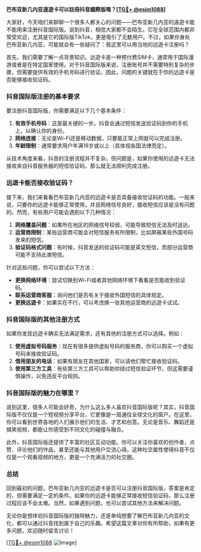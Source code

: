 **巴布亚新几内亚遠遊卡可以註冊抖音國際版嗎？[[TG💪+ @esim1088](https://t.me/s/esim1088)]**

大家好，今天咱们来聊聊一个很多人都关心的问题——巴布亚新几内亚的遠遊卡能不能用来注册抖音国际版。说到抖音，相信大家都不会陌生。它在全球范围内都非常受欢迎，尤其是它的国际版TikTok，更是吸引了无数用户。不过，如果你身处巴布亚新几内亚，可能就会有一些疑问了：我这里可以用当地的远遊卡注册吗？

首先，我们需要了解一点背景知识。远遊卡是一种预付费SIM卡，通常用于国际漫游或者是在特定国家使用。对于抖音国际版来说，注册账号并不需要特别复杂的步骤，但需要提供有效的手机号码进行验证。因此，问题的关键就在于你的远遊卡是否能够接收验证码。

### 抖音国际版注册的基本要求

要注册抖音国际版，你需要满足以下几个基本条件：

1. **有效手机号码**：这是最关键的一步。抖音会通过短信发送验证码到你的手机上，以确认你的身份。
2. **网络连接**：无论是Wi-Fi还是移动数据，只要能正常上网就可以完成注册。
3. **年龄限制**：通常要求用户年满16岁或以上（具体视各国法律而定）。

从技术角度来看，抖音的注册流程并不复杂。但问题是，如果你使用的远遊卡无法接收来自抖音服务器的短信验证码，那么就无法顺利完成注册。

### 远遊卡能否接收验证码？

接下来，我们来看看巴布亚新几内亚的远遊卡是否具备接收验证码的功能。一般来说，只要你的远遊卡能够正常使用，并且网络信号良好，接收短信应该是没有问题的。然而，有些用户可能会遇到以下几种情况：

1. **网络覆盖问题**：如果所在地区的网络信号较弱，可能导致短信无法及时送达。
2. **运营商限制**：某些运营商可能会对短信服务有所限制，比如屏蔽某些外国号码发来的短信。
3. **验证码格式问题**：有时候，抖音发送的验证码可能是英文短信，而部分运营商可能不支持此类短信。

针对这些问题，你可以尝试以下方法：

- **更换网络环境**：尝试切换到Wi-Fi或者其他网络环境下看看是否能收到验证码。
- **联系运营商客服**：询问他们是否有关于接收外国短信的具体规定。
- **更换远遊卡**：如果实在不行，可以考虑换一张其他运营商的远遊卡试试。

### 抖音国际版的其他注册方式

如果你发现远遊卡确实无法满足需求，还有其他的注册方式可以选择。例如：

1. **使用虚拟号码服务**：现在有很多提供虚拟号码的服务商，你可以购买一个虚拟号码来接收验证码。
2. **借用朋友的电话**：如果有朋友在其他国家，可以请他们帮忙接收验证码。
3. **使用第三方工具**：有些第三方工具可以帮助你绕过短信验证环节，但这需要谨慎操作，以免违反平台规则。

### 抖音国际版的魅力在哪里？

说到这里，很多人可能会好奇，为什么这么多人喜欢抖音国际版呢？其实，抖音国际版不仅仅是一个短视频分享平台，它更像是一扇通往全球文化的窗户。在这里，你可以看到世界各地的人们展示他们的生活、才艺和创意。无论是音乐、舞蹈还是搞笑视频，都能让你感受到不同文化的碰撞与融合。

此外，抖音国际版还提供了丰富的社区互动功能。你可以关注你喜欢的创作者，点赞、评论他们的作品，甚至还能与其他用户交流心得。这种社交属性使得抖音不仅仅是一个观看视频的地方，更是一个充满活力的社交圈。

### 总结

回到最初的问题，巴布亚新几内亚的远遊卡是否可以注册抖音国际版，答案是肯定的，但需要满足一定的条件。如果你的远遊卡能够正常接收短信验证码，那么注册过程应该不会太难。当然，如果遇到问题，也可以尝试其他方法来解决问题。

无论你是想体验抖音国际版的独特魅力，还是单纯想要了解巴布亚新几内亚的文化，都可以通过抖音找到属于自己的乐趣。希望这篇文章对你有所帮助，如果有更多问题，欢迎随时留言讨论！

[[TG💪+ @esim1088](https://t.me/s/esim1088) ![Image](https://i.postimg.cc/4NQfJmqS/Snipaste-2025-05-13-00-14-12.png)]